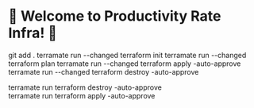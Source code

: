# 🎉 Welcome to Productivity Rate Infra! 🎉

git add .
terramate run --changed terraform init
terramate run --changed terraform plan
terramate run --changed terraform apply -auto-approve
terramate run --changed terraform destroy -auto-approve

terramate run terraform destroy -auto-approve  
terramate run terraform apply -auto-approve
